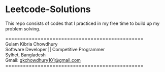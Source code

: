 # Leetcode-Solutions
This repo consists of codes that I practiced in my free time to build up my problem solving.




=============================================== <br> 
Gulam Kibria Chowdhury <br>
Software Developer || Competitive Programmer <br>
Sylhet, Bangladesh <br>
Gmail: gkchowdhury101@gmail.com <br>
=============================================== <br>

